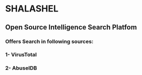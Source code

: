 # SHALASHEL

## Open Source Intelligence Search Platfom

### Offers Search in following sources:
### 1- VirusTotal
### 2- AbuseIDB
